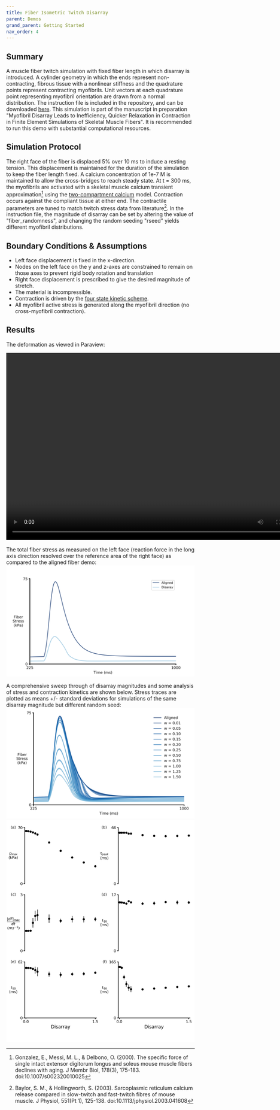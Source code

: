 ```yaml
---
title: Fiber Isometric Twitch Disarray
parent: Demos
grand_parent: Getting Started
nav_order: 4
---
```


Summary
-------
A muscle fiber twitch simulation with fixed fiber length in which disarray is introduced. A cylinder geometry in which the ends represent non-contracting, fibrous tissue with a nonlinear stiffness and the quadrature points represent contracting myofibrils. Unit vectors at each quadrature point representing myofibril orientation are drawn from a normal distribution. The instruction file is included in the repository, and can be downloaded <a href="https://github.com/MMoTH/FEniCS-Myosim/blob/master/demos/fiber_twitch_disarray_demo/fiber_isometric_twitch_disarray_demo.json">here</a>. This simulation is part of the manuscript in preparation "Myofibril Disarray Leads to Inefficiency, Quicker Relaxation in Contraction in Finite Element Simulations of Skeletal Muscle Fibers". It is recommended to run this demo with substantial computational resources.

Simulation Protocol
-------------------
The right face of the fiber is displaced 5% over 10 ms to induce a resting tension. This displacement is maintained for the duration of the simulation to keep the fiber length fixed. A calcium concentration of 1e-7 M is maintained to allow the cross-bridges to reach steady state. At t = 300 ms, the myofibrils are activated with a skeletal muscle calcium transient approximation[^1] using the [two-compartment calcium](../../../model_formulations/calcium_models/two_compartment_model/two_compartment_model.md) model. Contraction occurs against the compliant tissue at either end. The contractile parameters are tuned to match twitch stress data from literature[^2]. In the instruction file, the magnitude of disarray can be set by altering the value of "fiber_randomness", and changing the random seeding "rseed" yields different myofibril distributions.

Boundary Conditions & Assumptions
---------------------------------
- Left face displacement is fixed in the x-direction.
- Nodes on the left face on the y and z-axes are constrained to remain on those axes to prevent rigid body rotation and translation
- Right face displacement is prescribed to give the desired magnitude of stretch.
- The material is incompressible.
- Contraction is driven by the [four state kinetic scheme](https://mmoth.github.io/FEniCS-Myosim/pages/model_formulations/cell_mechanics/cell_mechanics.html).
- All myofibril active stress is generated along the myofibril direction (no cross-myofibril contraction).

Results
-------
The deformation as viewed in Paraview:

<video width="800" height="500" controls>
  <source src="disarray_twitch.mp4" type="video/mp4">
</video>

The total fiber stress as measured on the left face (reaction force in the long axis direction resolved over the reference area of the right face) as compared to the aligned fiber demo:  
![List of containers](twitch_comp.png)

A comprehensive sweep through of disarray magnitudes and some analysis of stress and contraction kinetics are shown below. Stress traces are plotted as means +/- standard deviations for simulations of the same disarray magnitude but different random seed:
![List of containers](twitch_traces.png)
![List of containers](twitch_analysis_nox.png)



[^1]: Gonzalez, E., Messi, M. L., & Delbono, O. (2000). The specific force of single intact extensor digitorum longus and soleus mouse muscle fibers declines with aging. J Membr Biol, 178(3), 175-183. doi:10.1007/s002320010025

[^2]: Baylor, S. M., & Hollingworth, S. (2003). Sarcoplasmic reticulum calcium release compared in slow-twitch and fast-twitch fibres of mouse muscle. J Physiol, 551(Pt 1), 125-138. doi:10.1113/jphysiol.2003.041608
